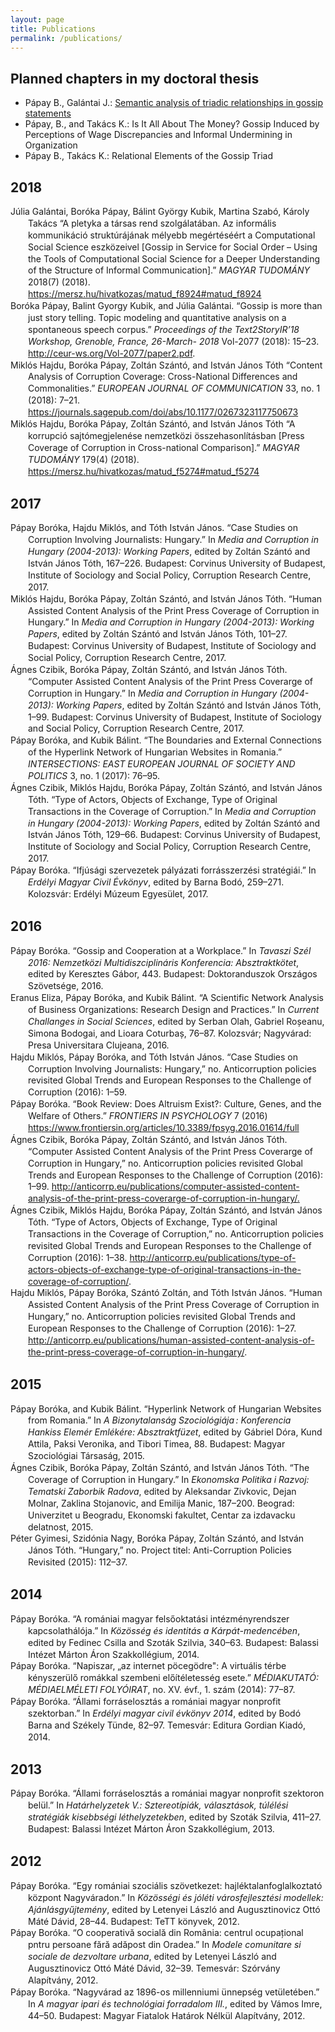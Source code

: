 ```yaml
---
layout: page
title: Publications
permalink: /publications/
---
```

## Planned chapters in my doctoral thesis
- Pápay B., Galántai J.: [Semantic analysis of triadic relationships in gossip statements](http://papayboroka.hu/semantic-analysis-triad/)
- Pápay, B., and Takács K.: Is It All About The Money? Gossip Induced by Perceptions of Wage Discrepancies and Informal Undermining in Organization
- Pápay B., Takács K.: Relational Elements of the Gossip Triad

## 2018
<div class="csl-bib-body" style="line-height: 1.35; padding-left: 2em; text-indent:-2em;">  <div class="csl-entry">Júlia Galántai, Boróka Pápay, Bálint György Kubik, Martina Szabó, Károly Takács &#x201C;A pletyka a társas rend szolgálatában. Az informális kommunikáció struktúrájának mélyebb megértéséért a Computational Social Science eszközeivel [Gossip in Service for Social Order – Using the Tools of Computational Social Science for a Deeper Understanding of the Structure of Informal Communication].&#x201D; <i>MAGYAR TUDOMÁNY</i> 2018(7) (2018). <a href="https://mersz.hu/hivatkozas/matud_f8924#matud_f8924"  target="_blank">https://mersz.hu/hivatkozas/matud_f8924#matud_f8924</a></div></div>
<div class="csl-bib-body" style="line-height: 1.35; padding-left: 2em; text-indent:-2em;">  <div class="csl-entry">Bor&#xF3;ka P&#xE1;pay, Balint Gyorgy Kubik, and J&#xFA;lia Gal&#xE1;ntai. &#x201C;Gossip is more than just story telling. Topic modeling and quantitative analysis on a spontaneous speech corpus.&#x201D; <i>Proceedings of the Text2StoryIR&#x2019;18 Workshop, Grenoble, France, 26-March- 2018</i> Vol-2077 (2018): 15&#x2013;23. <a href="http://ceur-ws.org/Vol-2077/paper2.pdf" target="_blank">http://ceur-ws.org/Vol-2077/paper2.pdf</a>.</div></div>
<div class="csl-bib-body" style="line-height: 1.35; padding-left: 2em; text-indent:-2em;">  <div class="csl-entry">Miklós Hajdu, Boróka P&#xE1;pay, Zoltán Sz&#xE1;nt&#xF3;, and István János Tóth &#x201C;Content Analysis of Corruption Coverage: Cross-National Differences and Commonalities.&#x201D; <i>EUROPEAN JOURNAL OF COMMUNICATION</i> 33, no. 1 (2018): 7&#x2013;21. <a href="https://journals.sagepub.com/doi/abs/10.1177/0267323117750673" target="_blank">https://journals.sagepub.com/doi/abs/10.1177/0267323117750673</a></div></div>
<div class="csl-bib-body" style="line-height: 1.35; padding-left: 2em; text-indent:-2em;">  <div class="csl-entry">Miklós Hajdu, Boróka P&#xE1;pay, Zoltán Sz&#xE1;nt&#xF3;, and István János Tóth &#x201C;A korrupció sajtómegjelenése nemzetközi összehasonlításban [Press Coverage of Corruption in Cross-national Comparison].&#x201D; <i>MAGYAR TUDOMÁNY</i> 179(4) (2018). <a href="https://mersz.hu/hivatkozas/matud_f5274#matud_f5274" target="_blank">https://mersz.hu/hivatkozas/matud_f5274#matud_f5274</a></div></div>

## 2017
<div class="csl-bib-body" style="line-height: 1.35; padding-left: 2em; text-indent:-2em;">  <div class="csl-entry">P&#xE1;pay Bor&#xF3;ka, Hajdu Mikl&#xF3;s, and T&#xF3;th Istv&#xE1;n J&#xE1;nos. &#x201C;Case Studies on Corruption Involving Journalists: Hungary.&#x201D; In <i>Media and Corruption in Hungary (2004-2013): Working Papers</i>, edited by Zolt&#xE1;n Sz&#xE1;nt&#xF3; and Istv&#xE1;n J&#xE1;nos T&#xF3;th, 167&#x2013;226. Budapest: Corvinus University of Budapest, Institute of Sociology and Social Policy, Corruption Research Centre, 2017.</div></div>
<div class="csl-bib-body" style="line-height: 1.35; padding-left: 2em; text-indent:-2em;">  <div class="csl-entry">Mikl&#xF3;s Hajdu, Bor&#xF3;ka P&#xE1;pay, Zolt&#xE1;n Sz&#xE1;nt&#xF3;, and Istv&#xE1;n J&#xE1;nos T&#xF3;th. &#x201C;Human Assisted Content Analysis of the Print Press Coverage of Corruption in Hungary.&#x201D; In <i>Media and Corruption in Hungary (2004-2013): Working Papers</i>, edited by Zolt&#xE1;n Sz&#xE1;nt&#xF3; and Istv&#xE1;n J&#xE1;nos T&#xF3;th, 101&#x2013;27. Budapest: Corvinus University of Budapest, Institute of Sociology and Social Policy, Corruption Research Centre, 2017.</div></div>
<div class="csl-bib-body" style="line-height: 1.35; padding-left: 2em; text-indent:-2em;">  <div class="csl-entry">&#xC1;gnes Czibik, Bor&#xF3;ka P&#xE1;pay, Zolt&#xE1;n Sz&#xE1;nt&#xF3;, and Istv&#xE1;n J&#xE1;nos T&#xF3;th. &#x201C;Computer Assisted Content Analysis of the Print Press Coverarge of Corruption in Hungary.&#x201D; In <i>Media and Corruption in Hungary (2004-2013): Working Papers</i>, edited by Zolt&#xE1;n Sz&#xE1;nt&#xF3; and Istv&#xE1;n J&#xE1;nos T&#xF3;th, 1&#x2013;99. Budapest: Corvinus University of Budapest, Institute of Sociology and Social Policy, Corruption Research Centre, 2017.</div></div>
<div class="csl-bib-body" style="line-height: 1.35; padding-left: 2em; text-indent:-2em;">  <div class="csl-entry">P&#xE1;pay Bor&#xF3;ka, and Kubik B&#xE1;lint. &#x201C;The Boundaries and External Connections of the Hyperlink Network of Hungarian Websites in Romania.&#x201D; <i>INTERSECTIONS: EAST EUROPEAN JOURNAL OF SOCIETY AND POLITICS</i> 3, no. 1 (2017): 76&#x2013;95.</div></div>
<div class="csl-bib-body" style="line-height: 1.35; padding-left: 2em; text-indent:-2em;">  <div class="csl-entry">&#xC1;gnes Czibik, Mikl&#xF3;s Hajdu, Bor&#xF3;ka P&#xE1;pay, Zolt&#xE1;n Sz&#xE1;nt&#xF3;, and Istv&#xE1;n J&#xE1;nos T&#xF3;th. &#x201C;Type of Actors, Objects of Exchange, Type of Original Transactions in the Coverage of Corruption.&#x201D; In <i>Media and Corruption in Hungary (2004-2013): Working Papers</i>, edited by Zolt&#xE1;n Sz&#xE1;nt&#xF3; and Istv&#xE1;n J&#xE1;nos T&#xF3;th, 129&#x2013;66. Budapest: Corvinus University of Budapest, Institute of Sociology and Social Policy, Corruption Research Centre, 2017.</div></div>
<div class="csl-bib-body" style="line-height: 1.35; padding-left: 2em; text-indent:-2em;">  <div class="csl-entry">Pápay Boróka. &#x201C;Ifjúsági szervezetek pályázati forrásszerzési stratégiái.&#x201D; In <i>Erdélyi Magyar Civil Évkönyv</i>, edited by Barna Bodó,  259&#x2013;271. Kolozsvár: Erdélyi Múzeum Egyesület, 2017.</div></div>

## 2016
<div class="csl-bib-body" style="line-height: 1.35; padding-left: 2em; text-indent:-2em;">  <div class="csl-entry">P&#xE1;pay Bor&#xF3;ka. &#x201C;Gossip and Cooperation at a Workplace.&#x201D; In <i>Tavaszi Sz&#xE9;l 2016: Nemzetk&#xF6;zi Multidiszciplin&#xE1;ris Konferencia: Absztraktk&#xF6;tet</i>, edited by Keresztes G&#xE1;bor, 443. Budapest: Doktoranduszok Orsz&#xE1;gos Sz&#xF6;vets&#xE9;ge, 2016.</div></div>
<div class="csl-bib-body" style="line-height: 1.35; padding-left: 2em; text-indent:-2em;">  <div class="csl-entry">Eranus Eliza, P&#xE1;pay Bor&#xF3;ka, and Kubik B&#xE1;lint. &#x201C;A Scientific Network Analysis of Business Organizations: Research Design and Practices.&#x201D; In <i>Current Challanges in Social Sciences</i>, edited by Serban Olah, Gabriel Ro&#x219;eanu, Simona Bodogai, and Lioara Coturba&#x219;, 76&#x2013;87. Kolozsv&#xE1;r; Nagyv&#xE1;rad: Presa Universitara Clujeana, 2016.</div></div>
<div class="csl-bib-body" style="line-height: 1.35; padding-left: 2em; text-indent:-2em;">  <div class="csl-entry">Hajdu Mikl&#xF3;s, P&#xE1;pay Bor&#xF3;ka, and T&#xF3;th Istv&#xE1;n J&#xE1;nos. &#x201C;Case Studies on Corruption Involving Journalists: Hungary,&#x201D; no. Anticorruption policies revisited Global Trends and European Responses to the Challenge of Corruption (2016): 1&#x2013;59.</div></div>
<div class="csl-bib-body" style="line-height: 1.35; padding-left: 2em; text-indent:-2em;">  <div class="csl-entry">P&#xE1;pay Bor&#xF3;ka. &#x201C;Book Review: Does Altruism Exist?: Culture, Genes, and the Welfare of Others.&#x201D; <i>FRONTIERS IN PSYCHOLOGY</i> 7 (2016) <a href="https://www.frontiersin.org/articles/10.3389/fpsyg.2016.01614/full" target="_blank">https://www.frontiersin.org/articles/10.3389/fpsyg.2016.01614/full</a></div></div>
<div class="csl-bib-body" style="line-height: 1.35; padding-left: 2em; text-indent:-2em;">  <div class="csl-entry">&#xC1;gnes Czibik, Bor&#xF3;ka P&#xE1;pay, Zolt&#xE1;n Sz&#xE1;nt&#xF3;, and Istv&#xE1;n J&#xE1;nos T&#xF3;th. &#x201C;Computer Assisted Content Analysis of the Print Press Coverarge of Corruption in Hungary,&#x201D; no. Anticorruption policies revisited Global Trends and European Responses to the Challenge of Corruption (2016): 1&#x2013;99. <a href="http://anticorrp.eu/publications/computer-assisted-content-analysis-of-the-print-press-coverarge-of-corruption-in-hungary/" target="_blank">http://anticorrp.eu/publications/computer-assisted-content-analysis-of-the-print-press-coverarge-of-corruption-in-hungary/.</a></div></div>
<div class="csl-bib-body" style="line-height: 1.35; padding-left: 2em; text-indent:-2em;">  <div class="csl-entry">&#xC1;gnes Czibik, Mikl&#xF3;s Hajdu, Bor&#xF3;ka P&#xE1;pay, Zolt&#xE1;n Sz&#xE1;nt&#xF3;, and Istv&#xE1;n J&#xE1;nos T&#xF3;th. &#x201C;Type of Actors, Objects of Exchange, Type of Original Transactions in the Coverage of Corruption,&#x201D; no. Anticorruption policies revisited Global Trends and European Responses to the Challenge of Corruption (2016): 1&#x2013;38. <a href="http://anticorrp.eu/publications/type-of-actors-objects-of-exchange-type-of-original-transactions-in-the-coverage-of-corruption/" target="_blank">http://anticorrp.eu/publications/type-of-actors-objects-of-exchange-type-of-original-transactions-in-the-coverage-of-corruption/</a>.</div></div>
<div class="csl-bib-body" style="line-height: 1.35; padding-left: 2em; text-indent:-2em;">  <div class="csl-entry">Hajdu Mikl&#xF3;s, P&#xE1;pay Bor&#xF3;ka, Sz&#xE1;nt&#xF3; Zolt&#xE1;n, and T&#xF3;th Istv&#xE1;n J&#xE1;nos. &#x201C;Human Assisted Content Analysis of the Print Press Coverage of Corruption in Hungary,&#x201D; no. Anticorruption policies revisited Global Trends and European Responses to the Challenge of Corruption (2016): 1&#x2013;27. <a href="http://anticorrp.eu/publications/human-assisted-content-analysis-of-the-print-press-coverage-of-corruption-in-hungary/" target="_blank">http://anticorrp.eu/publications/human-assisted-content-analysis-of-the-print-press-coverage-of-corruption-in-hungary/</a>.</div></div>

## 2015
<div class="csl-bib-body" style="line-height: 1.35; padding-left: 2em; text-indent:-2em;">  <div class="csl-entry">P&#xE1;pay Bor&#xF3;ka, and Kubik B&#xE1;lint. &#x201C;Hyperlink Network of Hungarian Websites from Romania.&#x201D; In <i>A Bizonytalans&#xE1;g Szociol&#xF3;gi&#xE1;ja&#x202F;: Konferencia Hankiss Elem&#xE9;r Eml&#xE9;k&#xE9;re: Absztraktf&#xFC;zet</i>, edited by G&#xE1;briel D&#xF3;ra, Kund Attila, Paksi Veronika, and Tibori Timea, 88. Budapest: Magyar Szociol&#xF3;giai T&#xE1;rsas&#xE1;g, 2015.</div></div>
<div class="csl-bib-body" style="line-height: 1.35; padding-left: 2em; text-indent:-2em;">  <div class="csl-entry">&#xC1;gnes Czibik, Bor&#xF3;ka P&#xE1;pay, Zolt&#xE1;n Sz&#xE1;nt&#xF3;, and Istv&#xE1;n J&#xE1;nos T&#xF3;th. &#x201C;The Coverage of Corruption in Hungary.&#x201D; In <i>Ekonomska Politika i Razvoj: Tematski Zaborbik Radova</i>, edited by Aleksandar Zivkovic, Dejan Molnar, Zaklina Stojanovic, and Emilija Manic, 187&#x2013;200. Beograd: Univerzitet u Beogradu, Ekonomski fakultet, Centar za izdavacku delatnost, 2015.</div></div>
<div class="csl-bib-body" style="line-height: 1.35; padding-left: 2em; text-indent:-2em;">  <div class="csl-entry">P&#xE9;ter Gyimesi, Szid&#xF3;nia Nagy, Bor&#xF3;ka P&#xE1;pay, Zolt&#xE1;n Sz&#xE1;nt&#xF3;, and Istv&#xE1;n J&#xE1;nos T&#xF3;th. &#x201C;Hungary,&#x201D; no. Project titel: Anti-Corruption Policies Revisited (2015): 112&#x2013;37.</div></div>

## 2014
<div class="csl-bib-body" style="line-height: 1.35; padding-left: 2em; text-indent:-2em;">  <div class="csl-entry">P&#xE1;pay Bor&#xF3;ka. &#x201C;A rom&#xE1;niai magyar fels&#x151;oktat&#xE1;si int&#xE9;zm&#xE9;nyrendszer kapcsolath&#xE1;l&#xF3;ja.&#x201D; In <i>K&#xF6;z&#xF6;ss&#xE9;g &#xE9;s identit&#xE1;s a K&#xE1;rp&#xE1;t-medenc&#xE9;ben</i>, edited by Fedinec Csilla and Szot&#xE1;k Szilvia, 340&#x2013;63. Budapest: Balassi Int&#xE9;zet M&#xE1;rton &#xC1;ron Szakkoll&#xE9;gium, 2014.</div></div>
<div class="csl-bib-body" style="line-height: 1.35; padding-left: 2em; text-indent:-2em;">  <div class="csl-entry">P&#xE1;pay Bor&#xF3;ka. &#x201C;Napiszar, &#x201E;az internet p&#xF6;ceg&#xF6;dre": A virtu&#xE1;lis t&#xE9;rbe k&#xE9;nyszer&#xFC;l&#x151; rom&#xE1;kkal szembeni el&#x151;&#xED;t&#xE9;letess&#xE9;g esete.&#x201D; <i>M&#xC9;DIAKUTAT&#xD3;: M&#xC9;DIAELM&#xC9;LETI FOLY&#xD3;IRAT</i>, no. XV. &#xE9;vf., 1. sz&#xE1;m (2014): 77&#x2013;87.</div></div>
<div class="csl-bib-body" style="line-height: 1.35; padding-left: 2em; text-indent:-2em;">  <div class="csl-entry">P&#xE1;pay Bor&#xF3;ka. &#x201C;&#xC1;llami forr&#xE1;seloszt&#xE1;s a rom&#xE1;niai magyar nonprofit szektorban.&#x201D; In <i>Erd&#xE9;lyi magyar civil &#xE9;vk&#xF6;nyv 2014</i>, edited by Bod&#xF3; Barna and Sz&#xE9;kely T&#xFC;nde, 82&#x2013;97. Temesv&#xE1;r: Editura Gordian Kiad&#xF3;, 2014.</div></div>

## 2013
<div class="csl-bib-body" style="line-height: 1.35; padding-left: 2em; text-indent:-2em;">  <div class="csl-entry">P&#xE1;pay Bor&#xF3;ka. &#x201C;&#xC1;llami forr&#xE1;seloszt&#xE1;s a rom&#xE1;niai magyar nonprofit szektoron bel&#xFC;l.&#x201D; In <i>Hat&#xE1;rhelyzetek V.: Sztereot&#xED;pi&#xE1;k, v&#xE1;laszt&#xE1;sok, t&#xFA;l&#xE9;l&#xE9;si strat&#xE9;gi&#xE1;k kisebbs&#xE9;gi l&#xE9;thelyzetekben</i>, edited by Szot&#xE1;k Szilvia, 411&#x2013;27. Budapest: Balassi Int&#xE9;zet M&#xE1;rton &#xC1;ron Szakkoll&#xE9;gium, 2013.</div></div>

## 2012
<div class="csl-bib-body" style="line-height: 1.35; padding-left: 2em; text-indent:-2em;">  <div class="csl-entry">P&#xE1;pay Bor&#xF3;ka. &#x201C;Egy rom&#xE1;niai szoci&#xE1;lis sz&#xF6;vetkezet: hajl&#xE9;ktalanfoglalkoztat&#xF3; k&#xF6;zpont Nagyv&#xE1;radon.&#x201D; In <i>K&#xF6;z&#xF6;ss&#xE9;gi &#xE9;s j&#xF3;l&#xE9;ti v&#xE1;rosfejleszt&#xE9;si modellek: Aj&#xE1;nl&#xE1;sgy&#x171;jtem&#xE9;ny</i>, edited by Letenyei L&#xE1;szl&#xF3; and Augusztinovicz Ott&#xF3; M&#xE1;t&#xE9; D&#xE1;vid, 28&#x2013;44. Budapest: TeTT k&#xF6;nyvek, 2012.</div></div>
<div class="csl-bib-body" style="line-height: 1.35; padding-left: 2em; text-indent:-2em;">  <div class="csl-entry">P&#xE1;pay Bor&#xF3;ka. &#x201C;O cooperativ&#x103; social&#x103; din Rom&#xE2;nia: centrul ocupa&#x21B;ional pntru persoane f&#x103;r&#x103; ad&#x103;post din Oradea.&#x201D; In <i>Modele comunitare si sociale de dezvoltare urbana</i>, edited by Letenyei L&#xE1;szl&#xF3; and Augusztinovicz Ott&#xF3; M&#xE1;t&#xE9; D&#xE1;vid, 32&#x2013;39. Temesv&#xE1;r: Sz&#xF3;rv&#xE1;ny Alap&#xED;tv&#xE1;ny, 2012.</div></div>
<div class="csl-bib-body" style="line-height: 1.35; padding-left: 2em; text-indent:-2em;">  <div class="csl-entry">P&#xE1;pay Bor&#xF3;ka. &#x201C;Nagyv&#xE1;rad az 1896-os millenniumi &#xFC;nneps&#xE9;g vet&#xFC;let&#xE9;ben.&#x201D; In <i>A magyar ipari &#xE9;s technol&#xF3;giai forradalom III.</i>, edited by V&#xE1;mos Imre, 44&#x2013;50. Budapest: Magyar Fiatalok Hat&#xE1;rok N&#xE9;lk&#xFC;l Alap&#xED;tv&#xE1;ny, 2012.</div></div>



